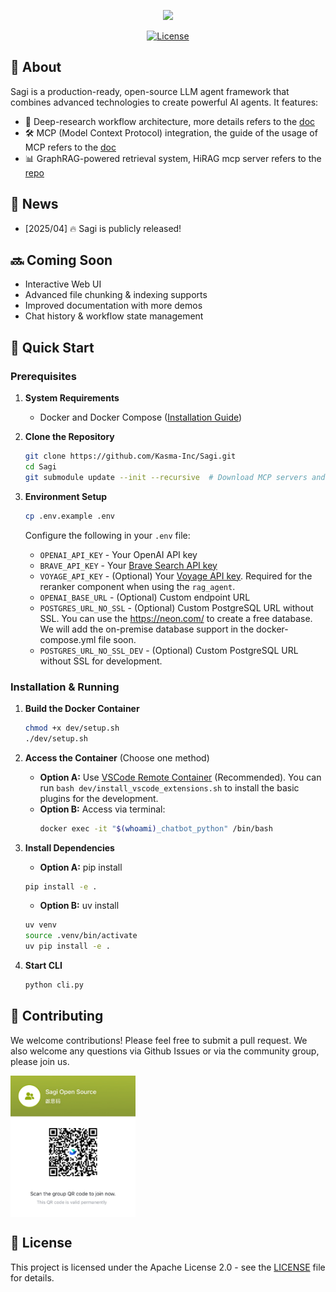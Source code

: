 <p align="center">
  <img src="assets/logo.svg" width="100"/>
</p>

<div align="center">

[![License](https://img.shields.io/badge/License-Apache%202.0-blue.svg)](https://opensource.org/licenses/Apache-2.0)

</div>

## 🎯 About

Sagi is a production-ready, open-source LLM agent framework that combines advanced technologies to create powerful AI agents. It features:

- 🧠 Deep-research workflow architecture, more details refers to the [doc](src/Sagi/workflows/planning.md)
- 🛠️ MCP (Model Context Protocol) integration, the guide of the usage of MCP refers to the [doc](src/Sagi/mcp_server/README.md)
- 📊 GraphRAG-powered retrieval system, HiRAG mcp server refers to the [repo](https://github.com/Dormiveglia-elf/hirag_mcp.git)

## 📰 News

- [2025/04] 🔥 Sagi is publicly released!

## 🔜 Coming Soon
- Interactive Web UI
- Advanced file chunking & indexing supports
- Improved documentation with more demos
- Chat history & workflow state management

## 🚀 Quick Start

### Prerequisites

1. **System Requirements**
   - Docker and Docker Compose ([Installation Guide](dev/prerequesits.md))

2. **Clone the Repository**
   ```bash
   git clone https://github.com/Kasma-Inc/Sagi.git
   cd Sagi
   git submodule update --init --recursive  # Download MCP servers and Markify(MinerU)
   ```

3. **Environment Setup**
   ```bash
   cp .env.example .env
   ```
   Configure the following in your `.env` file:
   - `OPENAI_API_KEY` - Your OpenAI API key
   - `BRAVE_API_KEY` - Your [Brave Search API key](https://github.com/modelcontextprotocol/servers/tree/main/src/brave-search#getting-an-api-key)
   - `VOYAGE_API_KEY` - (Optional) Your [Voyage API key](https://www.voyageai.com/). Required for the reranker component when using the `rag_agent`.
   - `OPENAI_BASE_URL` - (Optional) Custom endpoint URL
   - `POSTGRES_URL_NO_SSL` - (Optional) Custom PostgreSQL URL without SSL. You can use the https://neon.com/ to create a free database. We will add the on-premise database support in the docker-compose.yml file soon.
   - `POSTGRES_URL_NO_SSL_DEV` - (Optional) Custom PostgreSQL URL without SSL for development.

### Installation & Running

1. **Build the Docker Container**
   ```bash
   chmod +x dev/setup.sh
   ./dev/setup.sh
   ```

2. **Access the Container** (Choose one method)
   - **Option A:** Use [VSCode Remote Container](https://marketplace.visualstudio.com/items?itemName=ms-vscode-remote.remote-containers) (Recommended). You can run `bash dev/install_vscode_extensions.sh` to install the basic plugins for the development.
   - **Option B:** Access via terminal:
     ```bash
     docker exec -it "$(whoami)_chatbot_python" /bin/bash
     ```

3. **Install Dependencies**
   - **Option A:** pip install
   ```bash
   pip install -e .
   ```
   - **Option B:** uv install
   ```bash
   uv venv
   source .venv/bin/activate
   uv pip install -e .
   ```

4. **Start CLI**
   ```bash
   python cli.py
   ```

## 🤝 Contributing

We welcome contributions! Please feel free to submit a pull request. We also welcome any questions via Github Issues or via the community group, please join us.

<div align="center" style="display: flex; gap: 20px;">
    <img src="assets/lark_group.jpg" alt="Sagi Open Source" width="200" />
</div>

## 📄 License

This project is licensed under the Apache License 2.0 - see the [LICENSE](LICENSE) file for details.
